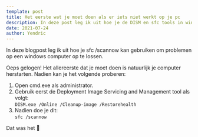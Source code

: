 ```yaml
---
template: post
title: Het eerste wat je moet doen als er iets niet werkt op je pc
description: In deze post leg ik uit hoe je de DISM en sfc tools in windows kunt gebruiken om problemen op te lossen.
date: 2021-07-24
author: Yendric
---
```


In deze blogpost leg ik uit hoe je sfc /scannow kan gebruiken om problemen op een windows computer op te lossen.

Oeps gelogen! Het allereerste dat je moet doen is natuurlijk je computer herstarten. Nadien kan je het volgende proberen:

1. Open cmd.exe als administrator.
2. Gebruik eerst de Deployment Image Servicing and Management tool als volgt:  
   `DISM.exe /Online /Cleanup-image /Restorehealth`
3. Nadien doe je dit:  
   `sfc /scannow`

Dat was het 🙂
